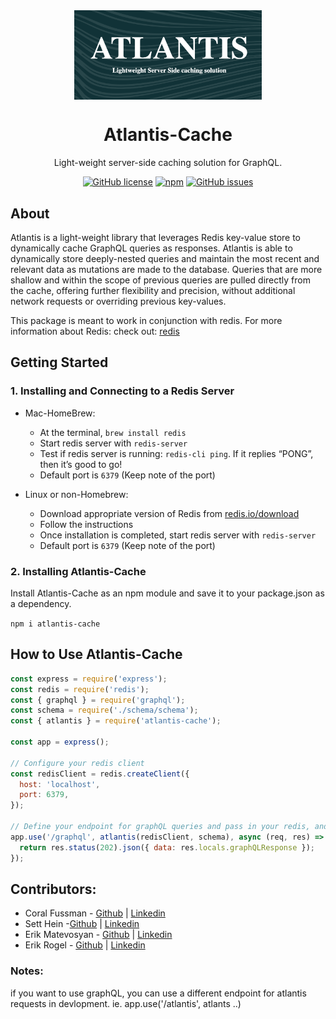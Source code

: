 <div  align="center">
<img src="https://github.com/settnaing199/npm-package-test/blob/main/Screen%20Shot%202021-06-15%20at%202.36.35%20PM.png" width="300px" align="center"/>
  <h1>Atlantis-Cache</h1>
  <p>Light-weight server-side caching solution for GraphQL.</p>
<a href="https://github.com/oslabs-beta/Atlantis/blob/main/LICENSE"><img alt="GitHub license" src="https://img.shields.io/github/license/oslabs-beta/Atlantis"></a>
 <a href="https://www.npmjs.com/package/atlantis-cache"> <img alt="npm" src="https://img.shields.io/npm/v/atlantis-cache"></a>
<a href="https://github.com/oslabs-beta/Atlantis/issues"><img alt="GitHub issues" src="https://img.shields.io/github/issues/oslabs-beta/Atlantis"></a>


</div>

## About

Atlantis is a light-weight library that leverages Redis key-value store to dynamically cache GraphQL queries as responses. Atlantis is able to dynamically store deeply-nested queries and maintain the most recent and relevant data as mutations are made to the database. Queries that are more shallow and within the scope of previous queries are pulled directly from the cache, offering further flexibility and precision, without additional network requests or overriding previous key-values.

This package is meant to work in conjunction with redis. For more information about Redis: check out: <a href ="https://redis.io/">redis</a>

## Getting Started

### 1. Installing and Connecting to a Redis Server

- Mac-HomeBrew:

  - At the terminal, `brew install redis`
  - Start redis server with `redis-server`
  - Test if redis server is running: `redis-cli ping`. If it replies “PONG”, then it’s good to go!
  - Default port is `6379` (Keep note of the port)

- Linux or non-Homebrew:
  - Download appropriate version of Redis from [redis.io/download](redis.io/download)
  - Follow the instructions
  - Once installation is completed, start redis server with `redis-server`
  - Default port is `6379` (Keep note of the port)

### 2. Installing Atlantis-Cache

Install Atlantis-Cache as an npm module and save it to your package.json as a dependency.

`npm i atlantis-cache`

## How to Use Atlantis-Cache

```js
const express = require('express');
const redis = require('redis');
const { graphql } = require('graphql');
const schema = require('./schema/schema');
const { atlantis } = require('atlantis-cache');

const app = express();

// Configure your redis client
const redisClient = redis.createClient({
  host: 'localhost',
  port: 6379,
});

// Define your endpoint for graphQL queries and pass in your redis, and schema
app.use('/graphql', atlantis(redisClient, schema), async (req, res) => {
  return res.status(202).json({ data: res.locals.graphQLResponse });
});
```

## Contributors:

- Coral Fussman - [Github](https://github.com/coralfussman) | [Linkedin](https://www.linkedin.com/in/coral-fussman-21721538/)
- Sett Hein -[Github](https://github.com/settnaing199) | [Linkedin](https://www.linkedin.com/in/sett-hein/)
- Erik Matevosyan - [Github](https://github.com/erik-matevosyan) | [Linkedin](https://www.linkedin.com/in/erik-matevosyan/)
- Erik Rogel - [Github](https://github.com/erikjrogel) | [Linkedin](https://www.linkedin.com/in/erikjrogel/)

### Notes:

if you want to use graphQL, you can use a different endpoint for atlantis requests in devlopment. ie. app.use('/atlantis', atlants ..)
